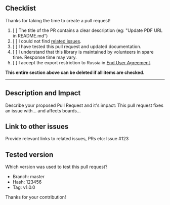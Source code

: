 ## Checklist

Thanks for taking the time to create a pull request!

1. [ ] The title of the PR contains a clear description (eg: "Update PDF URL in README.md")
2. [ ] I could not find [related issues](https://github.com/Erriez/ErriezGithubActionsPlatformIODoxygen/issues?q=is%3Aissue).
3. [ ] I have tested this pull request and updated documentation.
4. [ ] I understand that this library is maintained by volunteers in spare time. Response time may vary.
4. [ ] I accept the export restriction to Russia in [End User Agreement](https://github.com/Erriez/ErriezGithubActionsPlatformIODoxygen/blob/main/END_USER_AGREEMENT.md).

**This entire section above can be deleted if all items are checked.**

-----------

## Description and Impact
Describe your proposed Pull Request and it's impact:
This pull request fixes an issue with... and affects boards...

## Link to other issues
Provide relevant links to related issues, PRs etc:
Issue #123

## Tested version
Which version was used to test this pull request? 
- Branch: master
- Hash: 123456
- Tag: v1.0.0

Thanks for your contribution!
